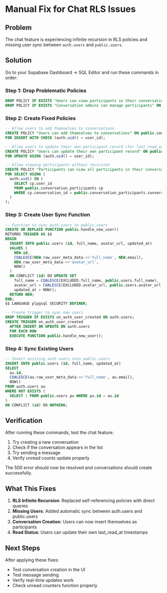 # Manual Fix for Chat RLS Issues

## Problem

The chat feature is experiencing infinite recursion in RLS policies and missing user sync between `auth.users` and `public.users`.

## Solution

Go to your Supabase Dashboard → SQL Editor and run these commands in order:

### Step 1: Drop Problematic Policies

```sql
DROP POLICY IF EXISTS "Users can view participants in their conversations" ON public.conversation_participants;
DROP POLICY IF EXISTS "Conversation admins can manage participants" ON public.conversation_participants;
```

### Step 2: Create Fixed Policies

```sql
-- Allow users to add themselves to conversations
CREATE POLICY "Users can add themselves to conversations" ON public.conversation_participants
FOR INSERT WITH CHECK (auth.uid() = user_id);

-- Allow users to update their own participant record (for last_read_at, etc.)
CREATE POLICY "Users can update their own participant record" ON public.conversation_participants
FOR UPDATE USING (auth.uid() = user_id);

-- Allow viewing participants without recursion
CREATE POLICY "Participants can view all participants in their conversations" ON public.conversation_participants
FOR SELECT USING (
  auth.uid() IN (
    SELECT cp.user_id
    FROM public.conversation_participants cp
    WHERE cp.conversation_id = public.conversation_participants.conversation_id
  )
);
```

### Step 3: Create User Sync Function

```sql
-- Function to sync auth.users to public.users
CREATE OR REPLACE FUNCTION public.handle_new_user()
RETURNS TRIGGER AS $$
BEGIN
  INSERT INTO public.users (id, full_name, avatar_url, updated_at)
  VALUES (
    NEW.id,
    COALESCE(NEW.raw_user_meta_data->>'full_name', NEW.email),
    NEW.raw_user_meta_data->>'avatar_url',
    NOW()
  )
  ON CONFLICT (id) DO UPDATE SET
    full_name = COALESCE(EXCLUDED.full_name, public.users.full_name),
    avatar_url = COALESCE(EXCLUDED.avatar_url, public.users.avatar_url),
    updated_at = NOW();
  RETURN NEW;
END;
$$ LANGUAGE plpgsql SECURITY DEFINER;

-- Create trigger to sync new users
DROP TRIGGER IF EXISTS on_auth_user_created ON auth.users;
CREATE TRIGGER on_auth_user_created
  AFTER INSERT OR UPDATE ON auth.users
  FOR EACH ROW
  EXECUTE FUNCTION public.handle_new_user();
```

### Step 4: Sync Existing Users

```sql
-- Insert existing auth users into public.users
INSERT INTO public.users (id, full_name, updated_at)
SELECT
  au.id,
  COALESCE(au.raw_user_meta_data->>'full_name', au.email),
  NOW()
FROM auth.users au
WHERE NOT EXISTS (
  SELECT 1 FROM public.users pu WHERE pu.id = au.id
)
ON CONFLICT (id) DO NOTHING;
```

## Verification

After running these commands, test the chat feature:

1. Try creating a new conversation
2. Check if the conversation appears in the list
3. Try sending a message
4. Verify unread counts update properly

The 500 error should now be resolved and conversations should create successfully.

## What This Fixes

1. **RLS Infinite Recursion**: Replaced self-referencing policies with direct queries
2. **Missing Users**: Added automatic sync between auth.users and public.users
3. **Conversation Creation**: Users can now insert themselves as participants
4. **Read Status**: Users can update their own last_read_at timestamps

## Next Steps

After applying these fixes:

- Test conversation creation in the UI
- Test message sending
- Verify real-time updates work
- Check unread counters function properly
